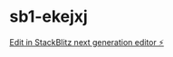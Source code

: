 # sb1-ekejxj

[Edit in StackBlitz next generation editor ⚡️](https://stackblitz.com/~/github.com/JIMARK3/sb1-ekejxj)